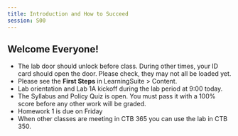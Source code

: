 ```yaml
---
title: Introduction and How to Succeed
session: S00
---
```


## Welcome Everyone!

* The lab door should unlock before class. During other times, your ID card should open the door. Please check, they may not all be loaded yet.
* Please see the **First Steps** in LearningSuite > Content.
* Lab orientation and Lab 1A kickoff during the lab period at 9:00 today.
* The Syllabus and Policy Quiz is open. You must pass it with a 100% score before any other work will be graded.
* Homework 1 is due on Friday
* When other classes are meeting in CTB 365 you can use the lab in CTB 350.

